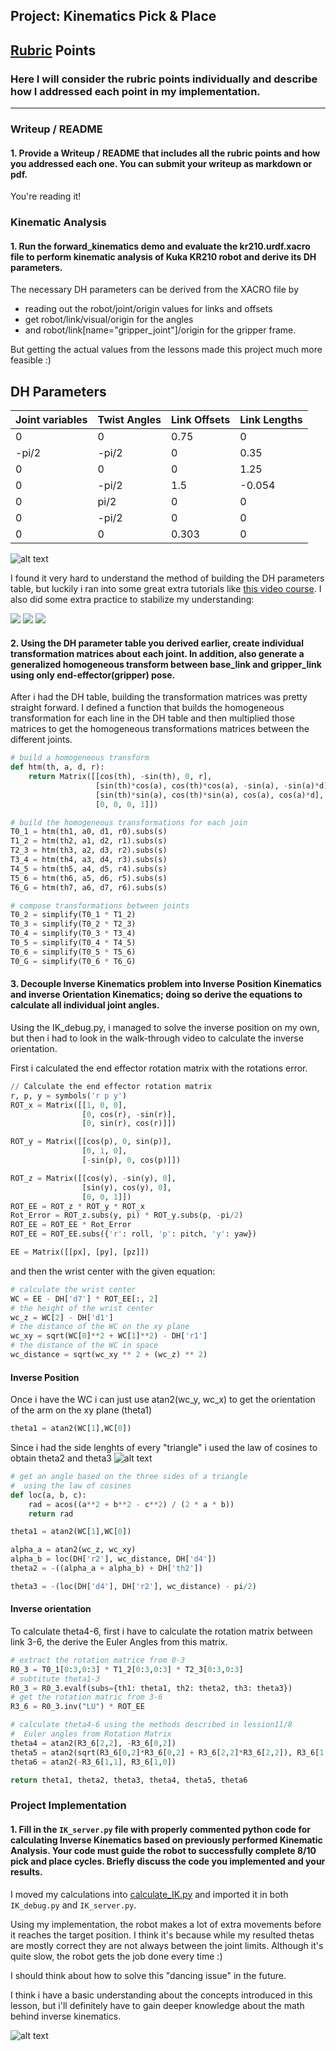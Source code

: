 ## Project: Kinematics Pick & Place


## [Rubric](https://review.udacity.com/#!/rubrics/972/view) Points
### Here I will consider the rubric points individually and describe how I addressed each point in my implementation.  

---
### Writeup / README

#### 1. Provide a Writeup / README that includes all the rubric points and how you addressed each one.  You can submit your writeup as markdown or pdf.  

You're reading it!

### Kinematic Analysis
#### 1. Run the forward_kinematics demo and evaluate the kr210.urdf.xacro file to perform kinematic analysis of Kuka KR210 robot and derive its DH parameters.

The necessary DH parameters can be derived from the XACRO file by
  - reading out the robot/joint/origin values for links and offsets
  - get robot/link/visual/origin for the angles
  - and robot/link[name="gripper_joint"]/origin for the gripper frame.

But getting the actual values from the lessons made this project much more feasible :)

## DH Parameters
| Joint variables | Twist Angles | Link Offsets | Link Lengths |
|-|-|-|-|
| 0     | 0     | 0.75  | 0 |
| -pi/2 | -pi/2 | 0     | 0.35 |
| 0     | 0     | 0     | 1.25 |
| 0     | -pi/2 | 1.5   | -0.054 |
| 0     | pi/2  | 0     | 0 |
| 0     | -pi/2 | 0     | 0 |
| 0     | 0     | 0.303 | 0 |

![alt text](./misc_images/IMG_20180131_082758.jpg)

I found it very hard to understand the method of building the DH parameters table, but luckily i ran into some great extra tutorials like [this video course](https://www.youtube.com/watch?v=lVjFhNv2N8o&list=PLT_0lwItn0sDBE98BsbaZezflB96ws12b&index=10). I also did some extra practice to stabilize my understanding:

![](./misc_images/IMG_20180131_082649.jpg)
![](./misc_images/IMG_20180131_082710.jpg)
![](./misc_images/IMG_20180131_082726.jpg)

#### 2. Using the DH parameter table you derived earlier, create individual transformation matrices about each joint. In addition, also generate a generalized homogeneous transform between base_link and gripper_link using only end-effector(gripper) pose.

After i had the DH table, building the transformation matrices was pretty straight forward. I defined a function that builds the homogeneous transformation for each line in the DH table and then multiplied those matrices to get the homogeneous transformations matrices between the different joints.

```python
# build a homogeneous transform
def htm(th, a, d, r):
    return Matrix([[cos(th), -sin(th), 0, r],
                   [sin(th)*cos(a), cos(th)*cos(a), -sin(a), -sin(a)*d],
                   [sin(th)*sin(a), cos(th)*sin(a), cos(a), cos(a)*d],
                   [0, 0, 0, 1]])

# build the homogeneous transformations for each join
T0_1 = htm(th1, a0, d1, r0).subs(s)
T1_2 = htm(th2, a1, d2, r1).subs(s)
T2_3 = htm(th3, a2, d3, r2).subs(s)
T3_4 = htm(th4, a3, d4, r3).subs(s)
T4_5 = htm(th5, a4, d5, r4).subs(s)
T5_6 = htm(th6, a5, d6, r5).subs(s)
T6_G = htm(th7, a6, d7, r6).subs(s)

# compose transformations between joints
T0_2 = simplify(T0_1 * T1_2)
T0_3 = simplify(T0_2 * T2_3)
T0_4 = simplify(T0_3 * T3_4)
T0_5 = simplify(T0_4 * T4_5)
T0_6 = simplify(T0_5 * T5_6)
T0_G = simplify(T0_6 * T6_G)
```

#### 3. Decouple Inverse Kinematics problem into Inverse Position Kinematics and inverse Orientation Kinematics; doing so derive the equations to calculate all individual joint angles.

Using the IK_debug.py, i managed to solve the inverse position on my own, but then i had to look in the walk-through video to calculate the inverse orientation.

First i calculated the end effector rotation matrix with the rotations error.
```python
// Calculate the end effector rotation matrix
r, p, y = symbols('r p y')
ROT_x = Matrix([[1, 0, 0],
                [0, cos(r), -sin(r)],
                [0, sin(r), cos(r)]])

ROT_y = Matrix([[cos(p), 0, sin(p)],
                [0, 1, 0],
                [-sin(p), 0, cos(p)]])

ROT_z = Matrix([[cos(y), -sin(y), 0],
                [sin(y), cos(y), 0],
                [0, 0, 1]])
ROT_EE = ROT_z * ROT_y * ROT_x
Rot_Error = ROT_z.subs(y, pi) * ROT_y.subs(p, -pi/2)
ROT_EE = ROT_EE * Rot_Error
ROT_EE = ROT_EE.subs({'r': roll, 'p': pitch, 'y': yaw})

EE = Matrix([[px], [py], [pz]])
```
and then the wrist center with the given equation:
```python
# calculate the wrist center
WC = EE - DH['d7'] * ROT_EE[:, 2]
# the height of the wrist center
wc_z = WC[2] - DH['d1']
# the distance of the WC on the xy plane
wc_xy = sqrt(WC[0]**2 + WC[1]**2) - DH['r1']
# the distance of the WC in space
wc_distance = sqrt(wc_xy ** 2 + (wc_z) ** 2)
```

#### Inverse Position

Once i have the WC i can just use atan2(wc_y, wc_x) to get the orientation of the arm on the xy plane (theta1)
```python
theta1 = atan2(WC[1],WC[0])
```

Since i had the side lenghts of every "triangle" i used the law of cosines to obtain theta2 and theta3
![alt text](./misc_images/IMG_20180201_221421.jpg)
```python
# get an angle based on the three sides of a triangle
#  using the law of cosines
def loc(a, b, c):
    rad = acos((a**2 + b**2 - c**2) / (2 * a * b))
    return rad

theta1 = atan2(WC[1],WC[0])

alpha_a = atan2(wc_z, wc_xy)
alpha_b = loc(DH['r2'], wc_distance, DH['d4'])
theta2 = -((alpha_a + alpha_b) + DH['th2'])

theta3 = -(loc(DH['d4'], DH['r2'], wc_distance) - pi/2)
```
#### Inverse orientation

To calculate theta4-6, first i have to calculate the rotation matrix between link 3-6, the derive the Euler Angles from this matrix.

```python
# extract the rotation matrice from 0-3
R0_3 = T0_1[0:3,0:3] * T1_2[0:3,0:3] * T2_3[0:3,0:3]
# subtitute theta1-3
R0_3 = R0_3.evalf(subs={th1: theta1, th2: theta2, th3: theta3})
# get the rotation matric from 3-6
R3_6 = R0_3.inv("LU") * ROT_EE

# calculate theta4-6 using the methods described in lession11/8
#  Euler angles from Rotation Matrix
theta4 = atan2(R3_6[2,2], -R3_6[0,2])
theta5 = atan2(sqrt(R3_6[0,2]*R3_6[0,2] + R3_6[2,2]*R3_6[2,2]), R3_6[1,2])
theta6 = atan2(-R3_6[1,1], R3_6[1,0])

return theta1, theta2, theta3, theta4, theta5, theta6
```

### Project Implementation

#### 1. Fill in the `IK_server.py` file with properly commented python code for calculating Inverse Kinematics based on previously performed Kinematic Analysis. Your code must guide the robot to successfully complete 8/10 pick and place cycles. Briefly discuss the code you implemented and your results.

I moved my calculations into [calculate_IK.py](kuka_arm/scripts/calculate_IK.py) and imported it in both `IK_debug.py` and `IK_server.py`.

Using my implementation, the robot makes a lot of extra movements before it reaches the target position. I think it's because while my resulted thetas are mostly correct they are not always between the joint limits. Although it's quite slow, the robot gets the job done every time :)

I should think about how to solve this "dancing issue" in the future.

I think i have a basic understanding about the concepts introduced in this lesson, but i'll definitely have to gain deeper knowledge about the math behind inverse kinematics.

![alt text][image3]



[//]: # (Image References)

[image1]: ./misc_images/misc1.png
[image2]: ./misc_images/misc3.png
[image3]: ./misc_images/misc2.png
